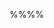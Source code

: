 <panel header="%%Prerequisites%%" expandable expanded>
 <include src="prereq.md"/>
</panel>

<p/>

<tip-box type="success">
  <include src="outcomes.md" />
</tip-box>

%%**<include src="../path.md" inline />**%%

<include src="text.md#title" />

<div id="main">

<include src="text.md#body" />
<include src="text.md#extras" />

</div>

